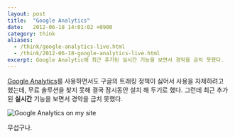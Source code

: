 ```yaml
---
layout: post
title:  "Google Analytics"
date:   2012-06-18 14:01:02 +0900
category: think
aliases:
  - /think/google-analytics-live.html
  - /think/2012-06-18-google-analytics-live.html
excerpt: Google Analytic에 최근 추가된 실시간 기능을 보면서 경악을 금치 못했다.
---
```


[Google Analytics](https://analytics.google.com/)를 사용하면서도 구글의 트래킹 정책이 싫어서 사용을 자제하려고 했는데, 무료 솔루션을 찾지 못해 결국 잠시동안 설치 해 두기로 했다. 그런데 최근 추가된 **실시간** 기능을 보면서 경악을 금치 못했다.

![Google Analytics on my site](https://simplist.cdn.sapbox.me/2012-06-18-google-analytics.png)

무섭구나.
